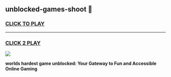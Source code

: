 
## unblocked-games-shoot 👋
<h3>
<a href="https://premium.freeplayer.one?title=unblocked-games-shoot&ref=14F">CLICK TO PLAY</a></h3>
<hr>

<h3>
<a href="https://premium.freeplayer.one?title=unblocked-games-shoot&ref=14F">CLICK 2 PLAY</a>
  
</h3>

<a href="https://premium.freeplayer.one?title=unblocked-games-shoot&ref=12F/"><img src="https://clearcache.store/games.png"></a>


**worlds hardest game unblocked: Your Gateway to Fun and Accessible Online Gaming**
